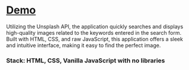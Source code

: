 # [Demo](https://image-galery-omega.vercel.app/)

Utilizing the Unsplash API, the application quickly searches and displays high-quality images related to the keywords entered in the search form. Built with HTML, CSS, and raw JavaScript, this application offers a sleek and intuitive interface, making it easy to find the perfect image.

### Stack: HTML, CSS, Vanilla JavaScript with no libraries

